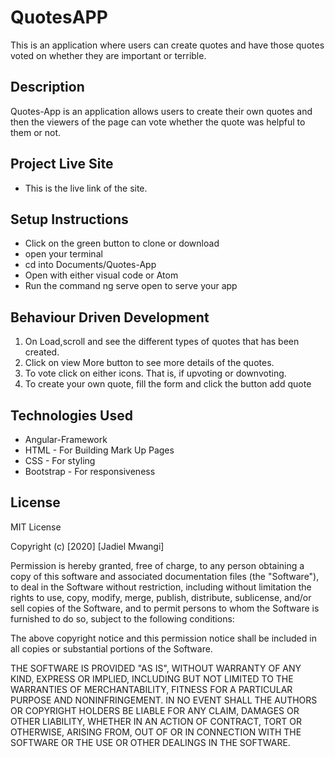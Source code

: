 # QuotesAPP
This is an application where users can create quotes and have those quotes voted on whether they are important or terrible.

## Description

 Quotes-App is an application allows users to create their own quotes and then the viewers of the page can vote whether the quote was helpful to them or not.

## Project Live Site

* This is the live link of the site.

## Setup Instructions

* Click on the green button to clone or download
* open your terminal
* cd into Documents/Quotes-App
* Open with  either visual code or Atom
* Run the command ng serve open to serve your app


## Behaviour Driven Development

1. On Load,scroll and see the different types of quotes that has been created.
2. Click on view More button to see more details of the quotes.
3. To vote click on either icons. That is, if upvoting or downvoting.
4. To create your own quote, fill the form and click the button add quote

## Technologies Used

* Angular-Framework
* HTML - For Building Mark Up Pages
* CSS -  For styling
* Bootstrap - For responsiveness

## License

MIT License

Copyright (c) [2020] [Jadiel Mwangi]

Permission is hereby granted, free of charge, to any person obtaining a copy of this software and associated documentation files (the "Software"), to deal in the Software without restriction, including without limitation the rights to use, copy, modify, merge, publish, distribute, sublicense, and/or sell copies of the Software, and to permit persons to whom the Software is furnished to do so, subject to the following conditions:

The above copyright notice and this permission notice shall be included in all copies or substantial portions of the Software.

THE SOFTWARE IS PROVIDED "AS IS", WITHOUT WARRANTY OF ANY KIND, EXPRESS OR IMPLIED, INCLUDING BUT NOT LIMITED TO THE WARRANTIES OF MERCHANTABILITY, FITNESS FOR A PARTICULAR PURPOSE AND NONINFRINGEMENT. IN NO EVENT SHALL THE AUTHORS OR COPYRIGHT HOLDERS BE LIABLE FOR ANY CLAIM, DAMAGES OR OTHER LIABILITY, WHETHER IN AN ACTION OF CONTRACT, TORT OR OTHERWISE, ARISING FROM, OUT OF OR IN CONNECTION WITH THE SOFTWARE OR THE USE OR OTHER DEALINGS IN THE SOFTWARE.









